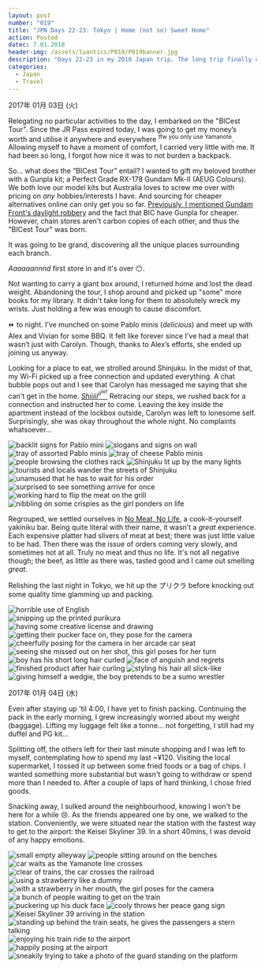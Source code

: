 ```yaml
---
layout: post
number: "019"
title: "JPN Days 22-23: Tokyo | Home (not so) Sweet Home"
action: Posted
datec: 7.01.2018
header-img: /assets/luantics/P019/P019banner.jpg
description: "Days 22-23 in my 2016 Japan trip. The long trip finally comes to an end and I don't want it to. Savouring the final moments to the very end, I spend it shopping and sobbing."
categories:
  - Japan
  - Travel
---
```


2017年 01月 03日 (火)

Relegating no particular activities to the day, I embarked on the "BICest Tour". Since the JR Pass expired today, I was going to get my money’s worth and utilise it anywhere and everywhere <sup>tfw you only use Yamanote</sup>. Allowing myself to have a moment of comfort, I carried very little with me. It had been so long, I forgot how nice it was to not burden a backpack.

So... what does the “BICest Tour” entail? I wanted to gift my beloved brother with a Gunpla kit; a Perfect Grade RX-178 Gundam Mk-II (AEUG Colours). We both love our model kits but Australia loves to screw me over with pricing on _any_ hobbies/interests I have. And sourcing for cheaper alternatives online can only get you so far. <a href="{% post_url 2018-01-04-Tokyo-New-Year-New-Things-to-Buy %}#ripoff" target="_blank">Previously, I mentioned Gundam Front's daylight robbery</a> and the fact that BIC have Gunpla for cheaper. However, chain stores aren't carbon copies of each other, and thus the "BICest Tour" was born.

It was going to be grand, discovering all the unique places surrounding each branch.

_Aaaaaannnd_ first store in and it's over :no_mouth:.

Not wanting to carry a giant box around, I returned home and lost the dead weight. Abandoning the tour, I shop around and picked up "some" more books for my library. It didn't take long for them to absolutely wreck my wrists. Just holding a few was enough to cause discomfort. 

:fast_forward: to night. I’ve munched on some Pablo minis (_delicious_) and meet up with Alex and Vivian for some BBQ. It felt like forever since I've had a meal that wasn’t just with Carolyn. Though, thanks to Alex’s efforts, she ended up joining us anyway. 

Looking for a place to eat, we strolled around Shinjuku. In the midst of that, my Wi-Fi picked up a free connection and updated everything. A chat bubble pops out and I see that Carolyn has messaged me saying that she can't get in the home. <a href="https://youtu.be/70eU840lc38?t=5s">_Shiiiii<sup>ii<sup>iiet</sup></sup>_</a> Retracing our steps, we rushed back for a connection and instructed her to come. Leaving the key inside the apartment instead of the lockbox outside, Carolyn was left to lonesome self. Surprisingly, she was okay throughout the whole night. No complaints whatsoever...

<div class="imageset">
	<div class="row">
		<img src="{{ baseurl }}/assets/luantics/P019/P019JPND2201A.jpg" alt="backlit signs for Pablo mini" class="two-thirds"/>
		<img src="{{ baseurl }}/assets/luantics/P019/P019JPND2201B.jpg" alt="slogans and signs on wall" class="one-third"/>
	</div>
	<img src="{{ baseurl }}/assets/luantics/P019/P019JPND2202.jpg" alt="tray of assorted Pablo minis"/>
	<img src="{{ baseurl }}/assets/luantics/P019/P019JPND2203.jpg" alt="tray of cheese Pablo minis"/>
	<img src="{{ baseurl }}/assets/luantics/P019/P019JPND2204.jpg" alt="people browsing the clothes rack"/>
	<img src="{{ baseurl }}/assets/luantics/P019/P019JPND2205.jpg" alt="Shinjuku lit up by the many lights"/>
	<img src="{{ baseurl }}/assets/luantics/P019/P019JPND2206.jpg" alt="tourists and locals wander the streets of Shinjuku"/>
	<div class="row">
		<img src="{{ baseurl }}/assets/luantics/P019/P019JPND2207A.jpg" alt="unamused that he has to wait for his order" class="half"/>
		<img src="{{ baseurl }}/assets/luantics/P019/P019JPND2207B.jpg" alt="surprised to see something arrive for once" class="half"/>
	</div>
	<div class="row">
		<img src="{{ baseurl }}/assets/luantics/P019/P019JPND2208A.jpg" alt="working hard to flip the meat on the grill" class="one-third"/>
		<img src="{{ baseurl }}/assets/luantics/P019/P019JPND2208B.jpg" alt="nibbling on some crispies as the girl ponders on life" class="two-thirds"/>
	</div>
</div>

Regrouped, we settled ourselves in <a href="https://www.google.com.au/maps/place/%E3%83%A4%E3%82%AD%E3%83%8B%E3%82%AF%E3%83%90%E3%83%AB+NO+MEAT%EF%BC%8CNO+LIFE%EF%BC%8E2nd/@35.694383,139.7004303,17z/data=!3m1!4b1!4m5!3m4!1s0x60188cd9b7e0ec2f:0xc7370523600efec2!8m2!3d35.694383!4d139.702619?hl=en">No Meat, No Life</a>, a cook-it-yourself yakiniku bar. Being quite literal with their name, it wasn’t a _great_ experience. Each expensive platter had slivers of meat at best; there was just little value to be had. Then there was the issue of orders coming very slowly, and sometimes not at all. Truly no meat and thus no life. It's not all negative though; the beef, as little as there was, tasted good and I came out smelling _great_.

Relishing the last night in Tokyo, we hit up the プリクラ before knocking out some quality time glamming up and packing.

<div class="imageset">
	<img src="{{ baseurl }}/assets/luantics/P019/P019JPND2210.jpg" alt="horrible use of English"/>
	<div class="row">
		<img src="{{ baseurl }}/assets/luantics/P019/P019JPND2211A.jpg" alt="snipping up the printed purikura" class="two-thirds"/>
		<img src="{{ baseurl }}/assets/luantics/P019/P019JPND2211B.jpg" alt="having some creative license and drawing" class="one-third"/>
	</div>
	<img src="{{ baseurl }}/assets/luantics/P019/P019JPND2212.jpg" alt="getting their pucker face on, they pose for the camera"/>
	<div class="row">
		<img src="{{ baseurl }}/assets/luantics/P019/P019JPND2213A.jpg" alt="cheerfully posing for the camera in her arcade car seat" class="half"/>
		<img src="{{ baseurl }}/assets/luantics/P019/P019JPND2213B.jpg" alt="seeing she missed out on her shot, this girl poses for her turn" class="half"/>
	</div>
	<div class="row">
		<img src="{{ baseurl }}/assets/luantics/P019/P019JPND2214A.jpg" alt="boy has his short long hair curled" class="half"/>
		<img src="{{ baseurl }}/assets/luantics/P019/P019JPND2214B.jpg" alt="face of anguish and regrets" class="half"/>
	</div>
	<div class="row">
		<img src="{{ baseurl }}/assets/luantics/P019/P019JPND2215A.jpg" alt="finished product after hair curling" class="half"/>
		<img src="{{ baseurl }}/assets/luantics/P019/P019JPND2215B.jpg" alt="styling his hair all slick-like" class="half"/>
	</div>
	<img src="{{ baseurl }}/assets/luantics/P019/P019JPND2216.jpg" alt="giving himself a wedgie, the boy pretends to be a sumo wrestler"/>
</div>

2017年 01月 04日 (水)

Even after staying up 'til 4:00, I have yet to finish packing. Continuing the pack in the early morning, I grew increasingly worried about my weight (baggage). Lifting my luggage felt like a tonne... not forgetting, I still had my duffel and PG kit...

Splitting off, the others left for their last minute shopping and I was left to myself, contemplating how to spend my last ~¥120. Visiting the local supermarket, I tossed it up between some fried foods or a bag of chips. I wanted something more substantial but wasn't going to withdraw or spend more than I needed to. After a couple of laps of hard thinking, I chose fried goods. 

Snacking away, I sulked around the neighbourhood, knowing I won't be here for a while :cry:. As the friends appeared one by one, we walked to the station. Conveniently, we were situated near the station with the fastest way to get to the airport: the Keisei Skyliner 39. In a short 40mins, I was devoid of any happy emotions.

<div class="imageset">
	<img src="{{ baseurl }}/assets/luantics/P019/P019JPND2217.jpg" alt="small empty alleyway"/>
	<img src="{{ baseurl }}/assets/luantics/P019/P019JPND2218.jpg" alt="people sitting around on the benches"/>
	<div class="row">
		<img src="{{ baseurl }}/assets/luantics/P019/P019JPND2219A.jpg" alt="car waits as the Yamanote line crosses" class="two-thirds"/>
		<img src="{{ baseurl }}/assets/luantics/P019/P019JPND2219B.jpg" alt="clear of trains, the car crosses the railroad" class="one-third"/>
	</div>
	<div class="row">
		<img src="{{ baseurl }}/assets/luantics/P019/P019JPND2220A.jpg" alt="using a strawberry like a dummy" class="half"/>
		<img src="{{ baseurl }}/assets/luantics/P019/P019JPND2220B.jpg" alt="with a strawberry in her mouth, the girl poses for the camera" class="half"/>
	</div>
	<img src="{{ baseurl }}/assets/luantics/P019/P019JPND2221.jpg" alt="a bunch of people waiting to get on the train"/>
	<div class="row">
		<img src="{{ baseurl }}/assets/luantics/P019/P019JPND2222A.jpg" alt="puckering up his duck face" class="half"/>
		<img src="{{ baseurl }}/assets/luantics/P019/P019JPND2222B.jpg" alt="cooly throws her peace gang sign" class="half"/>
	</div>
	<img src="{{ baseurl }}/assets/luantics/P019/P019JPND2223.jpg" alt="Keisei Skyliner 39 arriving in the station"/>
	<div class="row">
		<img src="{{ baseurl }}/assets/luantics/P019/P019JPND2224A.jpg" alt="standing up behind the train seats, he gives the passengers a stern talking" class="two-thirds"/>
		<img src="{{ baseurl }}/assets/luantics/P019/P019JPND2224B.jpg" alt="enjoying his train ride to the airport" class="one-third"/>
	</div>
	<img src="{{ baseurl }}/assets/luantics/P019/P019JPND2225.jpg" alt="happily posing at the airport"/>
	<img src="{{ baseurl }}/assets/luantics/P019/P019JPND2226.jpg" alt="sneakily trying to take a photo of the guard standing on the platform"/>
</div>